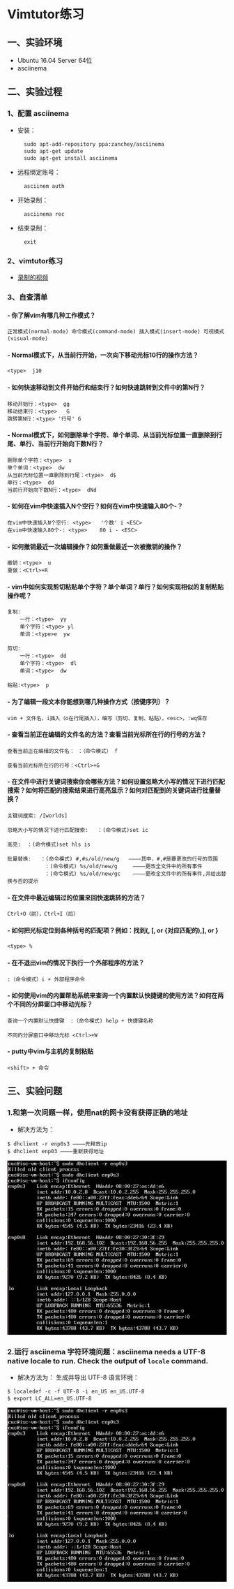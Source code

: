 # Vimtutor练习




## 一、实验环境

- Ubuntu 16.04 Server 64位
- asciinema

## 二、实验过程

### 1、配置 asciinema

- 安装：

        sudo apt-add-repository ppa:zanchey/asciinema
    	sudo apt-get update
    	sudo apt-get install asciinema
    	
- 远程绑定账号：

        asciinem auth
        
- 开始录制： 

        asciinema rec
        
- 结束录制：

        exit


### 2、vimtutor练习

- [录制的视频](https://asciinema.org/a/JXgGL1FozUoBs3dD481dBtNGO)

### 3、自查清单

#### - 你了解vim有哪几种工作模式？

    正常模式(normal-mode) 命令模式(command-mode) 插入模式(insert-mode) 可视模式(visual-mode) 
    

#### - Normal模式下，从当前行开始，一次向下移动光标10行的操作方法？

	<type>  j10

#### - 如何快速移动到文件开始行和结束行？如何快速跳转到文件中的第N行？

	移动开始行：<type>  gg
	移动结束行：<type>   G
	跳转第N行：<type> '行号' G

#### - Normal模式下，如何删除单个字符、单个单词、从当前光标位置一直删除到行尾、单行、当前行开始向下数N行？

    删除单个字符：<type>  x
	单个单词：<type>  dw
	从当前光标位置一直删除到行尾：<type>  d$
	单行：<type>  dd
	当前行开始向下数N行：<type>  dNd

#### - 如何在vim中快速插入N个空行？如何在vim中快速输入80个-？

	在vim中快速插入N个空行: <type>   '个数' i <ESC> 
	在vim中快速输入80个-: <type>    80 i - <ESC>

#### - 如何撤销最近一次编辑操作？如何重做最近一次被撤销的操作？
	
	撤销：<type>  u
	重做：<Ctrl>+R

#### - vim中如何实现剪切粘贴单个字符？单个单词？单行？如何实现相似的复制粘贴操作呢？

	复制:
		一行：<type>  yy
		单个字符：<type> yl 
		单词：<type>e  yw

	剪切:
		一行：<type>  dd 
		单个字符：<type>  dl 
		单词：<type>  dw

	粘贴:<type>  p  

#### - 为了编辑一段文本你能想到哪几种操作方式（按键序列）？

	vim + 文件名，i插入（o在行尾插入），编写（剪切、复制、粘贴），<esc>，:wq保存

#### - 查看当前正在编辑的文件名的方法？查看当前光标所在行的行号的方法？

	查看当前正在编辑的文件名： ：（命令模式） f
	
	查看当前光标所在行的行号：<Ctrl>+G
	
#### - 在文件中进行关键词搜索你会哪些方法？如何设置忽略大小写的情况下进行匹配搜索？如何将匹配的搜索结果进行高亮显示？如何对匹配到的关键词进行批量替换？

	关键词搜索: /[worlds]
	
	忽略大小写的情况下进行匹配搜索:   ：(命令模式)set ic
	
	高亮:  ：(命令模式)set hls is
	
	批量替换:   ：(命令模式) #,#s/old/new/g   ————其中，#,#是要更改的行号的范围
				：(命令模式) %s/old/new/g     ————更改全文件中的所有事件
				：(命令模式) %s/old/new/gc    ————更改全文件中的所有事件,并给出替换与否的提示
	
#### - 在文件中最近编辑过的位置来回快速跳转的方法？
	
	Ctrl+O（前），Ctrl+I（后）
	
#### - 如何把光标定位到各种括号的匹配项？例如：找到(, [, or {对应匹配的),], or }

	<type> %

#### - 在不退出vim的情况下执行一个外部程序的方法？

	:（命令模式）i + 外部程序命令

#### - 如何使用vim的内置帮助系统来查询一个内置默认快捷键的使用方法？如何在两个不同的分屏窗口中移动光标？

	查询一个内置默认快捷键  :（命令模式) help + 快捷键名称
	
	不同的分屏窗口中移动光标 <Ctrl>+W  

#### - putty中vim与主机的复制粘贴

	<shift> + 命令
	
## 三、实验问题

### 1.和第一次问题一样，使用nat的网卡没有获得正确的地址

- 解决方法为：
  
```
$ dhclient -r enp0s3 ————先释放ip
$ dhclient enp03 ————重新获得地址
```
![1](1.PNG)

### 2.运行 asciinema 字符环境问题：asciinema needs a UTF-8 native locale to run. Check the output of `locale` command.

- 解决方法为： 生成并导出 UTF-8 语言环境：

```
$ localedef -c -f UTF-8 -i en_US en_US.UTF-8
$ export LC_ALL=en_US.UTF-8
```
![2](1.PNG)




	

	

